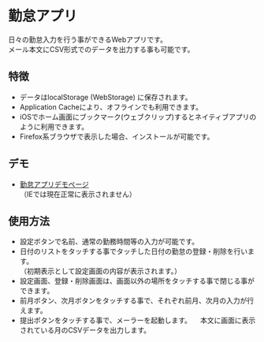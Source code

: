# 勤怠アプリ

日々の勤怠入力を行う事ができるWebアプリです。  
メール本文にCSV形式でのデータを出力する事も可能です。

## 特徴

* データはlocalStorage (WebStorage) に保存されます。
* Application Cacheにより、オフラインでも利用できます。
* iOSでホーム画面にブックマーク(ウェブクリップ)するとネイティブアプリのように利用できます。
* Firefox系ブラウザで表示した場合、インストールが可能です。

## デモ

* [勤怠アプリデモページ](http://systemlab.bitbucket.org/)  
（IEでは現在正常に表示されません）

## 使用方法

* 設定ボタンで名前、通常の勤務時間等の入力が可能です。
* 日付のリストをタッチする事でタッチした日付の勤怠の登録・削除を行います。  
 （初期表示として設定画面の内容が表示されます。）
* 設定画面、登録・削除画面は、画面以外の場所をタッチする事で閉じる事ができます。
* 前月ボタン、次月ボタンをタッチする事で、それぞれ前月、次月の入力が行えます。
* 提出ボタンをタッチする事で、メーラーを起動します。
　本文に画面に表示されている月のCSVデータを出力します。